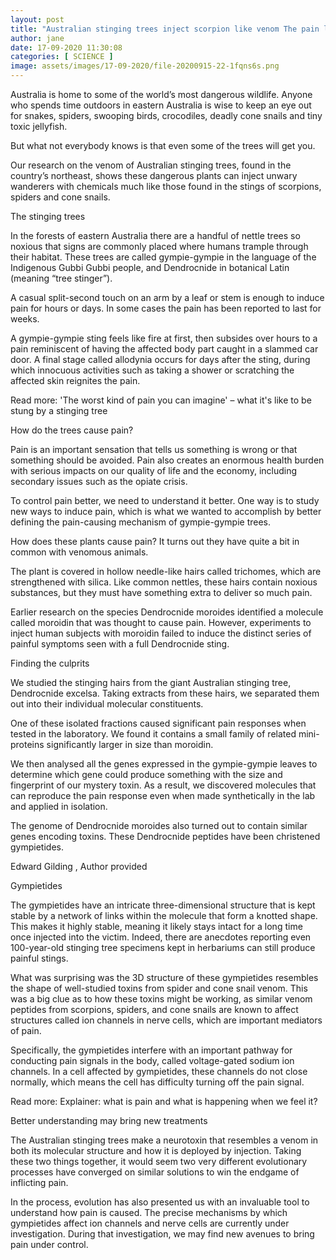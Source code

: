 ```yaml
---
layout: post
title: "Australian stinging trees inject scorpion like venom The pain lasts for days"
author: jane 
date: 17-09-2020 11:30:08 
categories: [ SCIENCE ] 
image: assets/images/17-09-2020/file-20200915-22-1fqns6s.png
---
```

Australia is home to some of the world’s most dangerous wildlife. Anyone who spends time outdoors in eastern Australia is wise to keep an eye out for snakes, spiders, swooping birds, crocodiles, deadly cone snails and tiny toxic jellyfish.

But what not everybody knows is that even some of the trees will get you.

Our research on the venom of Australian stinging trees, found in the country’s northeast, shows these dangerous plants can inject unwary wanderers with chemicals much like those found in the stings of scorpions, spiders and cone snails.

The stinging trees

In the forests of eastern Australia there are a handful of nettle trees so noxious that signs are commonly placed where humans trample through their habitat. These trees are called gympie-gympie in the language of the Indigenous Gubbi Gubbi people, and Dendrocnide in botanical Latin (meaning “tree stinger”).

A casual split-second touch on an arm by a leaf or stem is enough to induce pain for hours or days. In some cases the pain has been reported to last for weeks.

A gympie-gympie sting feels like fire at first, then subsides over hours to a pain reminiscent of having the affected body part caught in a slammed car door. A final stage called allodynia occurs for days after the sting, during which innocuous activities such as taking a shower or scratching the affected skin reignites the pain.

Read more: 'The worst kind of pain you can imagine' – what it's like to be stung by a stinging tree

How do the trees cause pain?

Pain is an important sensation that tells us something is wrong or that something should be avoided. Pain also creates an enormous health burden with serious impacts on our quality of life and the economy, including secondary issues such as the opiate crisis.

To control pain better, we need to understand it better. One way is to study new ways to induce pain, which is what we wanted to accomplish by better defining the pain-causing mechanism of gympie-gympie trees.

How does these plants cause pain? It turns out they have quite a bit in common with venomous animals.

The plant is covered in hollow needle-like hairs called trichomes, which are strengthened with silica. Like common nettles, these hairs contain noxious substances, but they must have something extra to deliver so much pain.

Earlier research on the species Dendrocnide moroides identified a molecule called moroidin that was thought to cause pain. However, experiments to inject human subjects with moroidin failed to induce the distinct series of painful symptoms seen with a full Dendrocnide sting.

Finding the culprits

We studied the stinging hairs from the giant Australian stinging tree, Dendrocnide excelsa. Taking extracts from these hairs, we separated them out into their individual molecular constituents.

One of these isolated fractions caused significant pain responses when tested in the laboratory. We found it contains a small family of related mini-proteins significantly larger in size than moroidin.

We then analysed all the genes expressed in the gympie-gympie leaves to determine which gene could produce something with the size and fingerprint of our mystery toxin. As a result, we discovered molecules that can reproduce the pain response even when made synthetically in the lab and applied in isolation.

The genome of Dendrocnide moroides also turned out to contain similar genes encoding toxins. These Dendrocnide peptides have been christened gympietides.

Edward Gilding , Author provided

Gympietides

The gympietides have an intricate three-dimensional structure that is kept stable by a network of links within the molecule that form a knotted shape. This makes it highly stable, meaning it likely stays intact for a long time once injected into the victim. Indeed, there are anecdotes reporting even 100-year-old stinging tree specimens kept in herbariums can still produce painful stings.

What was surprising was the 3D structure of these gympietides resembles the shape of well-studied toxins from spider and cone snail venom. This was a big clue as to how these toxins might be working, as similar venom peptides from scorpions, spiders, and cone snails are known to affect structures called ion channels in nerve cells, which are important mediators of pain.

Specifically, the gympietides interfere with an important pathway for conducting pain signals in the body, called voltage-gated sodium ion channels. In a cell affected by gympietides, these channels do not close normally, which means the cell has difficulty turning off the pain signal.

Read more: Explainer: what is pain and what is happening when we feel it?

Better understanding may bring new treatments

The Australian stinging trees make a neurotoxin that resembles a venom in both its molecular structure and how it is deployed by injection. Taking these two things together, it would seem two very different evolutionary processes have converged on similar solutions to win the endgame of inflicting pain.

In the process, evolution has also presented us with an invaluable tool to understand how pain is caused. The precise mechanisms by which gympietides affect ion channels and nerve cells are currently under investigation. During that investigation, we may find new avenues to bring pain under control.